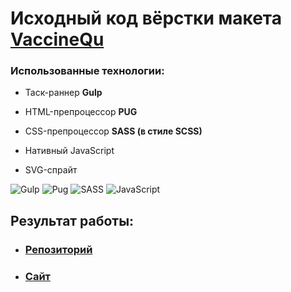 # Исходный код вёрстки макета [VaccineQu](https://www.figma.com/file/mFVs3l0l1FrhJSMrhK489f/VaccineQu?type=design&node-id=0-1&mode=design&t=UhtrsWLbeq1W9uDk-0)

  
### Использованные технологии:

- Таск-раннер **Gulp**

- HTML-препроцессор **PUG**

- CSS-препроцессор **SASS (в стиле SCSS)**

- Нативный JavaScript

- SVG-спрайт

![Gulp](https://img.shields.io/badge/GULP-%23CF4647.svg?style=for-the-badge&logo=gulp&logoColor=white) ![Pug](https://img.shields.io/badge/Pug-FFF?style=for-the-badge&logo=pug&logoColor=A86454) ![SASS](https://img.shields.io/badge/SASS-hotpink.svg?style=for-the-badge&logo=SASS&logoColor=white) ![JavaScript](https://img.shields.io/badge/javascript-%23323330.svg?style=for-the-badge&logo=javascript&logoColor=%23F7DF1E)


## Результат работы:
- ### [Репозиторий](https://github.com/Lokusok/vaccinequ-template)
- ### [Сайт](https://lokusok.github.io/vaccinequ-template/)
